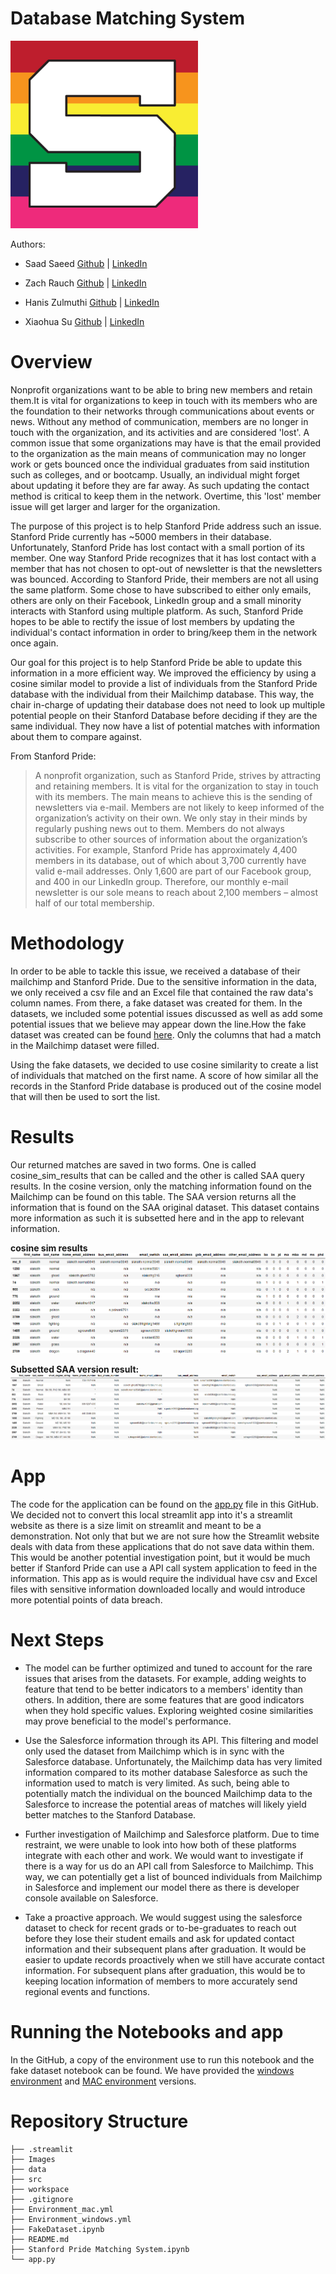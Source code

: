 # Database Matching System

<div>
<img src="./Images/cropped-Stanford_Pride-S@2x.png" width="300" height = "300" />
</div>

Authors: 

- Saad Saeed [Github](https://github.com/ssaeed85) | [LinkedIn](https://www.linkedin.com/in/saadsaeed85/)
- Zach Rauch [Github](https://github.com/ZachRauch) | [LinkedIn](https://www.linkedin.com/in/zach-rauch/)
- Hanis Zulmuthi [Github](https://github.com/hanis-z) | [LinkedIn](https://www.linkedin.com/in/hanis-zulmuthi/)

- Xiaohua Su [Github](https://github.com/xiaohua-su) | [LinkedIn](https://www.linkedin.com/in/xiaohua-su/)
# Overview
Nonprofit organizations want to be able to bring new members and retain them.It is vital for organizations to keep in touch with its members who are the foundation to their networks through communications about events or news. Without any method of communication, members are
no longer in touch with the organization, and its activities and are considered 'lost'. A common issue that some organizations may have is that the email provided to the organization as the main means of communication may no longer work or gets bounced once the individual graduates from said institution such as colleges, and or bootcamp. Usually, an individual might forget about updating it before they are far away. As such updating the contact method is critical to keep them in the network. Overtime, this 'lost' member issue will get larger and larger for the organization.

The purpose of this project is to help Stanford Pride address such an issue. Stanford Pride currently has ~5000 members in their database. Unfortunately, Stanford Pride has lost contact with a small portion of its member. One way Stanford Pride recognizes that it has lost contact with a member that has not chosen to opt-out of newsletter is that the newsletters was bounced. According to Stanford Pride, their members are not all using the same platform. Some chose to have subscribed to either only emails, others are only on their Facebook, LinkedIn group and a small minority
interacts with Stanford using multiple platform. As such, Stanford Pride hopes to be able to rectify the issue of lost members by
updating the individual's contact information in order to bring/keep them in the network once again.

Our goal for this project is to help Stanford Pride be able to update this information in a more efficient way. We improved the efficiency by using a cosine similar model to provide a list of individuals from the Stanford Pride database with the individual from their Mailchimp database. This way, the chair in-charge of updating their database does not need to look up multiple potential people on their Stanford Database before deciding if they are the same individual. They now have a list of potential matches with information about them to compare against.

From Stanford Pride:
> A nonprofit organization, such as Stanford Pride, strives by attracting and retaining members.
> It is vital for the organization to stay in touch with its members.
> The main means to achieve this is the sending of newsletters via e-mail.
> Members are not likely to keep informed of the organization’s activity on their own. We only stay in their minds by regularly pushing news out to them.
Members do not always subscribe to other sources of information about the organization’s activities.
> For example, Stanford Pride has approximately 4,400 members in its database, out of which about 3,700 currently have valid e-mail addresses.
> Only 1,600 are part of our Facebook group, and 400 in our LinkedIn group.
> Therefore, our monthly e-mail newsletter is our sole means to reach about 2,100 members – almost half of our total membership.

# Methodology
In order to be able to tackle this issue, we received a database of their mailchimp and Stanford Pride.
Due to the sensitive information in the data, we only received a csv file and an Excel file that contained
the raw data's column names. From there, a fake dataset was created for them. In the datasets, we included some potential issues discussed as well as add some potential issues that we believe may appear down the line.How the fake dataset was created can be found [here](https://github.com/ssaeed85/Equalithon-team6/blob/main/FakeDataset.ipynb). Only the columns that had a match in the Mailchimp dataset were filled.

Using the fake datasets, we decided to use cosine similarity to create a list of individuals that matched on the first name. A score of how similar all the records in the Stanford Pride database is produced out of the cosine model that will then be used to sort the list.
# Results
Our returned matches are saved in two forms. One is called cosine_sim_results that can be called and the other is
called SAA query results.
In the cosine version, only the matching information found on the Mailchimp can be found on this table. The SAA version
returns all the information that is found on the SAA original dataset. This dataset contains more information as such it
is subsetted here and in the app to relevant information.


**cosine sim results**
![Img](./Images/cosine_sim_result.png)

**Subsetted SAA version result:**
![Img](./Images/mytable.png)

# App
The code for the application can be found on the [app.py](./app.py) file in this GitHub. We decided not to convert this local streamlit app into it's a streamlit website as there is a size limit on streamlit and meant to be a demonstration. Not only that but we are not sure how the Streamlit website deals with data from these applications that do not save data within them. This would be another potential investigation point, but it would be much better if Stanford Pride can use a API call system application to feed in the information. This app as is would require the individual have csv and Excel files with sensitive information downloaded locally and would introduce more potential points of data breach.

# Next Steps
- The model can be further optimized and tuned to account for the rare issues that arises from the datasets. For example, adding weights to feature that tend to be better indicators to a members' identity than others. In addition, there are some features that are good indicators when they hold specific values. Exploring weighted cosine similarities may prove beneficial to the model's performance.


- Use the Salesforce information through its API. This filtering and model only used the dataset from Mailchimp which is in sync with the Salesforce database. Unfortunately, the Mailchimp data has very limited information compared to its mother database Salesforce as such the information used to match is very limited. As such, being able to potentially match the individual on the bounced Mailchimp data to the Salesforce to increase the potential areas of matches will likely yield better matches to the Stanford Database.


- Further investigation of Mailchimp and Salesforce platform. Due to time restraint, we were unable to look into how both of these platforms integrate with each other and work. We would want to investigate if there is a way for us do an API call from Salesforce to Mailchimp. This way, we can potentially get a list of bounced individuals from Mailchimp in Salesforce and implement our model there as there is developer console available on Salesforce.


- Take a proactive approach. We would suggest using the salesforce dataset to check for recent grads or to-be-graduates to reach out before they lose their student emails and ask for updated contact information and their subsequent plans after graduation. It would be easier to update records proactively when we still have accurate contact information. For subsequent plans after graduation, this would be to keeping location information of members to more accurately send regional events and functions.

# Running the Notebooks and app
In the GitHub, a copy of the environment use to run this notebook and the fake dataset notebook can be found. We have provided the [windows environment](./Environment_windows.yml) and [MAC environment](./Environment_mac.yml) versions.

# Repository Structure
```
├── .streamlit
├── Images
├── data
├── src
├── workspace
├── .gitignore
├── Environment_mac.yml
├── Environment_windows.yml
├── FakeDataset.ipynb
├── README.md
├── Stanford Pride Matching System.ipynb
└── app.py


```
